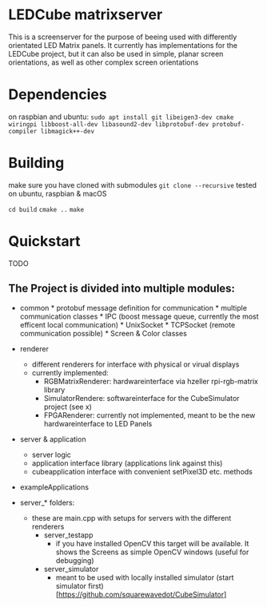 # LEDCube matrixserver

This is a screenserver for the purpose of beeing used with differently orientated LED Matrix panels. It currently has implementations for the LEDCube project, but it can also be used in simple, planar screen orientations, as well as other complex screen orientations

# Dependencies

on raspbian and ubuntu:
`sudo apt install git libeigen3-dev cmake wiringpi libboost-all-dev libasound2-dev libprotobuf-dev protobuf-compiler libmagick++-dev`

# Building

make sure you have cloned with submodules `git clone --recursive`
tested on ubuntu, raspbian & macOS

`cd build`
`cmake ..`
`make`

# Quickstart

TODO

## The Project is divided into multiple modules:

* common
        * protobuf message definition for communication
        * multiple communication classes
                * IPC (boost message queue, currently the most efficent local communication)
                * UnixSocket
                * TCPSocket (remote communication possible)
        * Screen & Color classes

* renderer
	* different renderers for interface with physical or virual displays
	* currently implemented:
		* RGBMatrixRenderer: hardwareinterface via hzeller rpi-rgb-matrix library
		* SimulatorRendere: softwareinterface for the CubeSimulator project (see x)
		* FPGARenderer: currently not implemented, meant to be the new hardwareinterface to LED Panels
* server & application
	* server logic
	* application interface library (applications link against this)
	* cubeapplication interface with convenient setPixel3D etc. methods

* exampleApplications

* server_* folders:
	* these are main.cpp with setups for servers with the different renderers
		* server_testapp
			* if you have installed OpenCV this target will be available. It shows the Screens as simple OpenCV windows (useful for debugging)
		* server_simulator
			* meant to be used with locally installed simulator (start simulator first)  [https://github.com/squarewavedot/CubeSimulator]

